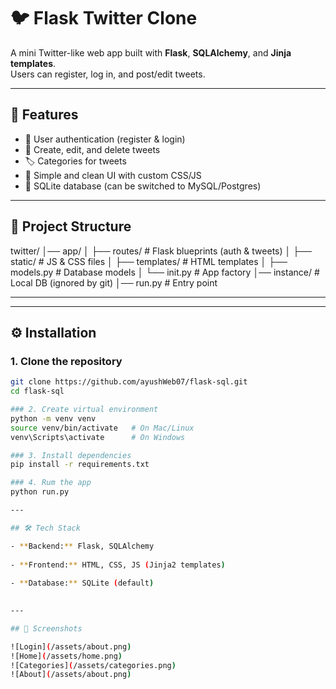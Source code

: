 # 🐦 Flask Twitter Clone

A mini Twitter-like web app built with **Flask**, **SQLAlchemy**, and **Jinja templates**.  
Users can register, log in, and post/edit tweets.  

---

## 📌 Features
- 🔑 User authentication (register & login)
- 📝 Create, edit, and delete tweets
- 🏷️ Categories for tweets
- 📄 Simple and clean UI with custom CSS/JS
- 💾 SQLite database (can be switched to MySQL/Postgres)

---

## 📂 Project Structure
twitter/
│── app/
│ ├── routes/ # Flask blueprints (auth & tweets)
│ ├── static/ # JS & CSS files
│ ├── templates/ # HTML templates
│ ├── models.py # Database models
│ └── init.py # App factory
│── instance/ # Local DB (ignored by git)
│── run.py # Entry point

---


---

## ⚙️ Installation

### 1. Clone the repository
```bash
git clone https://github.com/ayushWeb07/flask-sql.git
cd flask-sql

### 2. Create virtual environment
python -m venv venv
source venv/bin/activate   # On Mac/Linux
venv\Scripts\activate      # On Windows

### 3. Install dependencies
pip install -r requirements.txt

### 4. Rum the app
python run.py

---

## 🛠️ Tech Stack

- **Backend:** Flask, SQLAlchemy
    
- **Frontend:** HTML, CSS, JS (Jinja2 templates)
    
- **Database:** SQLite (default)
    

---

## 📸 Screenshots

![Login](/assets/about.png)
![Home](/assets/home.png)
![Categories](/assets/categories.png)
![About](/assets/about.png)


